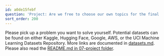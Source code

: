 ```yaml
---
id: a0de15febf
question: 'Project: Are we free to choose our own topics for the final project?'
sort_order: 200
---
```


Please pick up a problem you want to solve yourself. Potential datasets can be found on either Kaggle, Hugging Face, Google, AWS, or the UCI Machine Learning Datasets Repository. More links are documented in [datasets.md](https://github.com/DataTalksClub/data-engineering-zoomcamp/blob/main/projects/datasets.md). Please also read the [README.md in 07-project folder](https://github.com/DataTalksClub/mlops-zoomcamp/tree/main/07-project).
